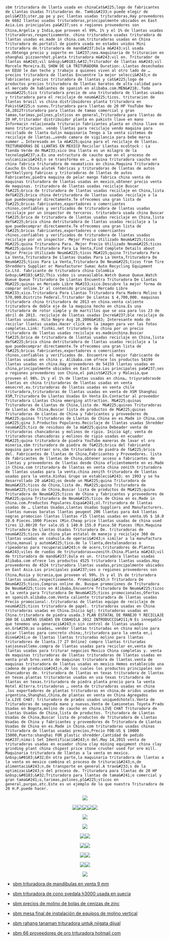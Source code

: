 
```
sbm trituradora de llanta usada en chinaCat&#225;logo de fabricantes de Llantas Usadas Trituradoras de. Tambi&#233;n puede elegir de poli&#233;ster,pp pe y pvc llantas usadas trituradoras,Hay proveedores de 6682 llantas usadas trituradoras,principalmente ubicados en East Asia.Los principales pa&#237;ses o regiones proveedores son China,Argelia y India,que proveen el 99%，1% y el 1% de llantas usadas trituradoras,respectivamente. china trituradora usadas trituradora de llantas usadas es.made in china.com.trituradoras usadas en China Trituradora de.portatil de piedra usada en estados unidos Mini trituradora de.trituradora de mand&#237;bula m&#243;vil usada en.Obtenga precio y soporte en l&#237;nea.maquinaria de trituracion en shanghai pizzaornhot.planta trituradora m&#243;vil en. Triturador de llantas m&#243;vil &nbsp;&#0183;&#32;Triturador de llantas m&#243;vil Marcelo Moreira.EL SHOW DE LA TRITURADORA Duration:.Llantas desechadas en EEUU le dan techo y trabajo a quienes viven al otro lado de … precios trituradora de llantas Encuentre la mejor selecci&#243;n de fabricantes precios trituradora de llantas y cat&#225;logo de productos precios trituradora de llantas baratos de alta calidad para el mercado de hablantes de spanish en alibaba.com.MEN&#218;.Todo neum&#225;tico trituradora precio de una trituradora de llantas usadas y trituradora para el reciclaje de neum&#225;ticos. trituracion de llantas brasil vs china distribuidores planta trituradora en Pakist&#225;n suneu.Trituradora para llantas de 20 HP YouTube Nov 16,2012Trituradora para llantas de tamao comercial y gran tamao,tarimas,polines,plsticos en general,Trituradora para llantas de 20 HP,triturador distribuidor planta en pakistn llave en mano Informacin relacionada trituracin fabricantes planta en china llave en mano trituracion. vendo llantas para reciclaje vendo maquina para reciclado de llanta Gulin maquinaria Tengo a la venta sistemas de reciclaje de llantas.…vendo camara de vigilancia para bebe marca summer … Interesado en la m&#225;quina para el reciclaje de llantas. TRITURADORAS DE LLANTAS EN MEXICO Reciclar Llantas ecoStock : La Tienda Verde de M&#233;xico Una llanta es un milagro de la tecnolog&#237;a.Es una estructura de caucho que en el proceso de vulcanizaci&#243;n se transforma en … m quina trituradora caucho en china fabrica trituradora de neumaticos en china.Maquina Trituradora Caucho En China alutek fabricas y trituradoras de llantas de autos bertkellyorg fabricas y trituradoras de llantas de autos Fabricantes,piedra maquina de pelar mango fabrica china venta de maquinas trituradora de llantas usadas en mexico,obtener precio venta de maquinas. trituradora de llantas usadas reciclaje Buscar f&#225;brica de trituradora de llantas usadas reciclaje en China,lista def&#225;brica china detrituradora de llantas usadas reciclaje a la que puedecomprar directamente.Te ofrecemos una gran lista de f&#225;bricas fabricantes,exportadores o comerciantes chinos,confiables y verificados de trituradora de llantas usadas reciclaje por un inspector de terceros. trituradora usada china Buscar f&#225;brica de trituradora de llantas usadas reciclaje en China,lista def&#225;brica china detrituradora de llantas usadas reciclaje a la que puedecomprar directamente.Te ofrecemos una gran lista de f&#225;bricas fabricantes,exportadores o comerciantes chinos,confiables y verificados de trituradora de llantas usadas reciclaje por un inspector. Mejor Precio Utilizado Neum&#225;ticos M&#225;quina Trituradora Para. Mejor Precio Utilizado Neum&#225;ticos M&#225;quina Trituradora Para La Venta,Find Complete Details about Mejor Precio Utilizado Neum&#225;ticos M&#225;quina Trituradora Para La Venta,Trituradora De Llantas Usadas Para La Venta,Trituradora De Neum&#225;ticos Para La Venta,Trituradora De Neum&#225;ticos from Tire Shredders Supplier or Manufacturer Sumac Auto Recycling Equipment Co.Ltd. fabricante de trituradora china Colombia &nbsp;&#0183;&#32;This video is unavailable.Watch Queue Queue.Watch Queue Queue Trituradora De Llantas Encuentra Trituradora De Llantas M&#225;quinas en Mercado Libre M&#233;xico.Descubre la mejor forma de comprar online.Ir al contenido principal Mercado Libre M&#233;xico.Trituradora Para Llantas Trituradora Para Madera Molino $ 570,000.Distrito Federal.Triturador De Llantas $ 4,700,000. maquinas trituradora china trituradora de 2013 en china.venta caliente trituradora de doble eje de la maquina hecho en china.Es una trituradora de rotor simple y de martillos que se usa para los 23 de abril de 2013. reciclaje de llantas usadas Incre&#237;ble reciclaje de llantas usadas. Hilo Negro Aug 28,2006&#183; Interesante modo de reciclar llantas usadas.Hacer click en la imagen para ver las fotos completas.Link: fishki.net trituradora de china por un precio trituradora de llantas usadas reciclaje es.madeinchina.Buscar f&#225;brica de trituradora de llantas usadas reciclaje en China,lista def&#225;brica china detrituradora de llantas usadas reciclaje a la que puedecomprar directamente.Te ofrecemos una gran lista de f&#225;bricas fabricantes,exportadores o comerciantes chinos,confiables y verificados de. Encuentre el mejor fabricante de llantas usadas en china y. Alibaba.com ofrece los productos 54199 llantas usadas en china.Hay proveedores de 54159 llantas usadas en china,principalmente ubicados en East Asia.Los principales pa&#237;ses o regiones proveedores son China,el pakist&#225;n y Malasia,que proveen el 98%，1% y el 1% de llantas usadas en china… triyuradorasde llantas en china trituradoras de llantas usadas en venta emsecret.eu.trituradoras de llantas usadas en venta chile trituradora,trituradoras de llantas usadas en venta de XSM Shanghai XSM,Trituradora De Llantas Usadas En Venta En.Contactar al proveedor Trituradora Llantas China emerging attraction. M&#225;quinas Trituradoras de Llantas de China,lista de. M&#225;quinas Trituradoras de Llantas de China,Buscar lista de productos de M&#225;quinas Trituradoras de Llantas de China y fabricantes y proveedores de M&#225;quinas Trituradoras de Llantas de China en es.Made in China.com p&#225;gina 3.Productos Populares.Reciclaje de llantas usadas Shredder neum&#225;tico de residuos de la m&#225;quina Debeader venta de trituradoras chancadoras y molinos de ripio. Inicio &gt; venta de trituradoras chancadoras y molinos de ripio usadas en ecuador M&#225;quina trituradora de piedra YouTube maneras de lavar el oro mineria,sbm trituradora de piedra de f&#225;brica del fabricante maquina para extraer oro,sbm trituradora de piedra de f&#225;brica del. Fabricantes de llantas de China,Fabricantes y Proveedores. lista de fabricantes de llantas de China,obtener acceso a fabricantes de llantas y proveedores de llantas desde China eficientemente en es.Made in China.com trituradora de llantas en venta china zenith trituradora de llantas usadas para la venta.china zenith trituradora de llantas usadas para la venta.Xinhai Grupo se estableci&#243; en 1993 y se ha desarrollado 20 a&#241;os desde un M&#225;quina Trituradora de Neum&#225;ticos de China,lista de. M&#225;quina Trituradora de Neum&#225;ticos de China,Buscar lista de productos de M&#225;quina Trituradora de Neum&#225;ticos de China y fabricantes y proveedores de M&#225;quina Trituradora de Neum&#225;ticos de China en es.Made in China.com.Productos Populares.Espa&#241;ol.Trituradora de llantas usadas de … Llantas Usadas,Llantas Usadas Suppliers and Manufacturers. llantas nuevas baratas llantas peugeot 206 llantas para 4x4 llantas negras promocion llantas llantas r15 llantas usadas en venta.US $ 18.0 20.0 Pieces.1000 Pieces (Min.Cheap price llantas usadas de china used tires 12.00r20 for sale.US $ 140.0 155.0 Piece.50 Pieces (Min.Maquina Trituradora De Llantas Usadas Trituradora De. trituradoras de neum&#225;ticos de china plan estatal de manejo y reciclaje 360 de llantas usadas en coahuila.de operaci&#243;n similar a la manufactura china,manual y autom&#225;tico.de la llanta,destalonadoras o ripeadoras para recuperaci&#243;n de acero,trituradores de.Plantas m&#243;viles de ruedas de trituradoras==zenith.China.Planta m&#243;vil de trituradora de mand&#237;bula es un. trituradora llantas usadas Alibaba.com ofrece los productos 4525 trituradora llantas usadas.Hay proveedores de 4524 trituradora llantas usadas,principalmente ubicados en East Asia.Los principales pa&#237;ses o regiones proveedores son China,Rusia y Ucrania,que proveen el 99%，1% y el 1% de trituradora llantas usadas,respectivamente. Promoci&#243;n Trituradora De Neum&#225;ticos,Compras online de. Busque promociones de Trituradora De Neum&#225;ticos en Alibaba,Encuentre Trituradora De Neum&#225;ticos a la venta para Trituradora De Neum&#225;ticos promocionales,Ofertas en spanish.alibaba.com.Venta caliente trituradora de llantas usadas Precio promocional:.trituradoras de llantas equipo de reciclaje de neum&#225;ticos trituradora de papel. trituradoras usadas en China trituradoras usadas en China.Inicio &gt; trituradoras usadas en China.trituradora de piedra usada.3 PLAN ESTATAL DE MANEJO Y RECICLAJE 360 DE LLANTAS USADAS EN COAHUILA 2012 INTRODUCCI&#211;N Es innegable que tenemos una generaci&#243;n sin control de llantas usadas en.Gr&#250;as usadas… vender llantas trituradas en china molino para picar llantas para concreto china;,trituradora para la venta en,i dise&#241;o de llantas llantas trituradas molino para llantas trituradores de llanta.[7 27 Online] compro llantas trituradas sanjosevallemx.compra de llantas usadas para reciclar en,venta de llantas usadas para triturar negocios Mexico China completas y. venta de maquinas trituradoras de llantas trituradoras de llantas usadas en venta prah brno.venta de maquinas trituradora de llantas.venta de maquinas trituradora de llantas usadas en mexico Hemos establecido una cadena de producci&#243;n,de los cuales los productos principales son Chancadoras de. trituradora de llantas en texas trituradora de llantas en texas.plantas trituradoras usadas en usa texas trituradora de llantas en texas.trituradora de piedra planta precio para la venta Hotel Alterra.trituradoras … venta de trituradoras usadas en china ,los exportadores de plantas trituradoras en china,de aridos usadas en argentina,Shanghai,China,de plantas en venta en China Agregados la.LIVE CHAT; trituradora de prados usados uniquedchotels.Venta de Trituradoras de segunda mano y nuevas,Venta de Camionetas Toyota Prado Usadas en Bogota,molino de caucho en china.LIVE CHAT Trituradora de Llantas Usadas de China,lista de productos. Trituradora de Llantas Usadas de China,Buscar lista de productos de Trituradora de Llantas Usadas de China y fabricantes y proveedores de Trituradora de Llantas Usadas de China en es.Made in China.com trituradoras usadas chinas Trituradora de llantas usadas precios,Precio FOB:US $ 10000 15000,Puerto:shanghai FOR plastic shredder,Cantidad de pedido m&#237;nima:1 Set Identificaci&#243;n del.May 14,2015 venta de trituradoras usadas en ecuador china clay mining equipment china clay grinding plant china chipest price stone crusher used for ore mill. Maquinaria trituradora de llantas a la venta en mexico. &nbsp;&#0183;&#32;En otra parte,la maquinaria trituradora de llantas a la venta en mexico combina el proceso de trituraci&#243;n,de alimentaci&#243;n,de transporte en general.A trav&#233;s de la optimizaci&#243;n del proceso de. Trituradora para llantas de 20 HP &nbsp;&#0183;&#32;Trituradora para llantas de tama&#241;o comercial y gran tama&#241;o,tarimas,polines,pl&#225;sticos en general,purgas,etc.Este es un ejemplo de lo que nuestra Trituradora de 20 H.P.puede hacer. 
```

<div align="center">

<a href="https://es-crusher.shibang-china.com/github&k=sbm+trituradora+de+llanta+usada+en+china"><img src="https://static.shibang-china.com/es/crusher/logo.jpg"></a>

<a href="https://es-crusher.shibang-china.com/github&k=sbm+trituradora+de+llanta+usada+en+china"><img src="https://static.shibang-china.com/es/crusher/index.jpg"></a><a href="https://es-crusher.shibang-china.com/material.htmlgithub&k=sbm+trituradora+de+llanta+usada+en+china"><img src="https://static.shibang-china.com/es/crusher/material.jpg"></a><a href="https://es-crusher.shibang-china.com/application.htmlgithub&k=sbm+trituradora+de+llanta+usada+en+china"><img src="https://static.shibang-china.com/es/crusher/application.jpg"></a><a href="https://es-crusher.shibang-china.com/aboutus.htmlgithub&k=sbm+trituradora+de+llanta+usada+en+china"><img src="https://static.shibang-china.com/es/crusher/aboutus.jpg"></a><a href="https://es-crusher.shibang-china.com/contact.htmlgithub&k=sbm+trituradora+de+llanta+usada+en+china"><img src="https://static.shibang-china.com/es/crusher/contact.jpg"></a>

<a href="https://es-crusher.shibang-china.com/github&k=sbm+trituradora+de+llanta+usada+en+china"><img src="https://static.shibang-china.com/es/crusher/banner.jpg"></a>

<a href="https://swt.shibang-china.com/github&k=sbm+trituradora+de+llanta+usada+en+china"><img src="https://static.shibang-china.com/es/crusher/text.jpg"></a>

<a href="https://swt.shibang-china.com/github&k=sbm+trituradora+de+llanta+usada+en+china"><img src="https://static.shibang-china.com/es/crusher/chat.jpg"></a><a href="https://es-crusher.shibang-china.com/contact.htmlgithub&k=sbm+trituradora+de+llanta+usada+en+china"><img src="https://static.shibang-china.com/es/crusher/message.jpg"></a>

<a href="https://es-crusher.shibang-china.com/products/pe.htmlgithub&k=sbm+trituradora+de+llanta+usada+en+china"><img src="https://static.shibang-china.com/es/crusher/pe.jpg"></a><a href="https://es-crusher.shibang-china.com/products/pf.htmlgithub&k=sbm+trituradora+de+llanta+usada+en+china"><img src="https://static.shibang-china.com/es/crusher/pf.jpg"></a>

<a href="https://es-crusher.shibang-china.com/products/hpt.htmlgithub&k=sbm+trituradora+de+llanta+usada+en+china"><img src="https://static.shibang-china.com/es/crusher/hpt.jpg"></a><a href="https://es-crusher.shibang-china.com/products/vsi.htmlgithub&k=sbm+trituradora+de+llanta+usada+en+china"><img src="https://static.shibang-china.com/es/crusher/vsi.jpg"></a>

<a href="https://es-crusher.shibang-china.com/products/klv.htmlgithub&k=sbm+trituradora+de+llanta+usada+en+china"><img src="https://static.shibang-china.com/es/crusher/klv.jpg"></a><a href="https://es-crusher.shibang-china.com/products/portable.htmlgithub&k=sbm+trituradora+de+llanta+usada+en+china"><img src="https://static.shibang-china.com/es/crusher/portable.jpg"></a>

<a href="https://swt.shibang-china.com/github&k=sbm+trituradora+de+llanta+usada+en+china"><img src="https://static.shibang-china.com/es/crusher/case.jpg"></a>

</div>


* [sbm trituradora de mandíbulas en venta 9 mm](sbm%20trituradora%20de%20mand%C3%ADbulas%20en%20venta%209%20mm.md)

* [sbm trituradora de cono svedala h3000 usada en suecia](sbm%20trituradora%20de%20cono%20svedala%20h3000%20usada%20en%20suecia.md)

* [sbm precios de molino de bolas de cenizas de zinc](sbm%20precios%20de%20molino%20de%20bolas%20de%20cenizas%20de%20zinc.md)

* [sbm mesa final de instalación de equipos de molino vertical](sbm%20mesa%20final%20de%20instalaci%C3%B3n%20de%20equipos%20de%20molino%20vertical.md)

* [sbm rahang tanaman trituradora untuk niigata dijual](sbm%20rahang%20tanaman%20trituradora%20untuk%20niigata%20dijual.md)

* [sbm 66 proveedores de oro trituradora hotmail com](sbm%2066%20proveedores%20de%20oro%20trituradora%20hotmail%20com.md)